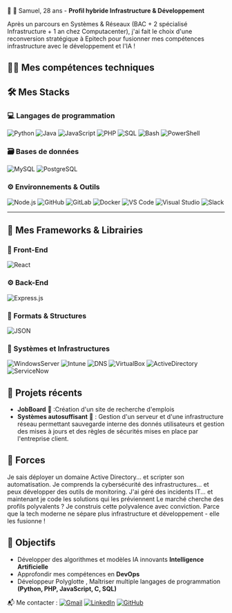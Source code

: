 👋 👋 Samuel, 28 ans - **Profil hybride Infrastructure & Développement**

Après un parcours en Systèmes & Réseaux (BAC + 2 spécialisé Infrastructure + 1 an chez Computacenter),
j'ai fait le choix d'une reconversion stratégique à Epitech pour fusionner mes compétences infrastructure avec le développement et l'IA !

## 🧑‍💻 Mes compétences techniques

## 🛠️ **Mes Stacks**

### 💻 Langages de programmation

![Python](https://img.shields.io/badge/Python-3776AB?logo=python&logoColor=white)
![Java](https://img.shields.io/badge/Java-007396?logo=java&logoColor=white)
![JavaScript](https://img.shields.io/badge/JavaScript-F7DF1E?logo=javascript&logoColor=black)
![PHP](https://img.shields.io/badge/PHP-777BB4?logo=php&logoColor=white)
![SQL](https://img.shields.io/badge/SQL-336791?logo=postgresql&logoColor=white)
![Bash](https://img.shields.io/badge/Bash-4EAA25?logo=gnubash&logoColor=white)
![PowerShell](https://img.shields.io/badge/PowerShell-5391FE?logo=powershell&logoColor=white)

### 🗃️ Bases de données

![MySQL](https://img.shields.io/badge/MySQL-4479A1?logo=mysql&logoColor=white)
![PostgreSQL](https://img.shields.io/badge/PostgreSQL-4169E1?logo=postgresql&logoColor=white)

### ⚙️ Environnements & Outils

![Node.js](https://img.shields.io/badge/Node.js-339933?logo=node.js&logoColor=white)
![GitHub](https://img.shields.io/badge/GitHub-181717?logo=github&logoColor=white)
![GitLab](https://img.shields.io/badge/GitLab-FC6D26?logo=gitlab&logoColor=white)
![Docker](https://img.shields.io/badge/Docker-2496ED?logo=docker&logoColor=white)
![VS Code](https://img.shields.io/badge/VS%20Code-0078D4?logo=visualstudiocode&logoColor=white)
![Visual Studio](https://img.shields.io/badge/Visual%20Studio-5C2D91?logo=visualstudio&logoColor=white)
![Slack](https://img.shields.io/badge/Slack-4A154B?logo=slack&logoColor=white)

---

## 🧩 **Mes Frameworks & Librairies**

### 🎨 Front-End

![React](https://img.shields.io/badge/React-20232A?logo=react&logoColor=61DAFB)

### ⚙️ Back-End

![Express.js](https://img.shields.io/badge/Express.js-000000?logo=express&logoColor=white)

### 🧱 Formats & Structures

![JSON](https://img.shields.io/badge/JSON-000000?logo=json&logoColor=white)

### 🔐 Systèmes et Infrastructures

![WindowsServer](https://img.shields.io/badge/Windows_Server-8A2BE2)
![Intune](https://img.shields.io/badge/Intune-pink)
![DNS](https://img.shields.io/badge/DNS-navy)
![VirtualBox](https://img.shields.io/badge/VirtualBox-green)
![ActiveDirectory](https://img.shields.io/badge/Active_Directory-orange)
![ServiceNow](https://img.shields.io/badge/Service%20Now-grey)

## 🚀 Projets récents

- **JobBoard** 📰 :Création d'un site de recherche d'emplois
- **Systèmes autosuffisant** 🏡 : Gestion d'un serveur et d'une infrastructure réseau permettant sauvegarde interne des donnés utilisateurs et gestion des mises à jours et des règles de sécurités mises en place par l'entreprise client.

## 💪 Forces

Je sais déployer un domaine Active Directory... et scripter son automatisation.
Je comprends la cybersécurité des infrastructures... et peux développer des outils de monitoring.
J'ai géré des incidents IT... et maintenant je code les solutions qui les préviennent
Le marché cherche des profils polyvalents ? Je construis cette polyvalence avec conviction.
Parce que la tech moderne ne sépare plus infrastructure et développement - elle les fusionne !

## 🎯 Objectifs

- Développer des algorithmes et modèles IA innovants **Intelligence Artificielle**
- Approfondir mes compétences en **DevOps**
- Développeur Polyglotte , Maîtriser multiple langages de programmation **(Python, PHP, JavaScript, C, SQL)**

📬 Me contacter :
[![Gmail](https://img.shields.io/badge/-Gmail-D14836?logo=gmail&logoColor=white)](mailto:samuel.bap34@gmail.com)
[![LinkedIn](https://img.shields.io/badge/-LinkedIn-0A66C2?logo=linkedin&logoColor=white)](https://www.linkedin.com/in/samuel-baptista-232b76200/)
[![GitHub](https://img.shields.io/badge/GitHub-FF5722?logo=google-chrome&logoColor=white)](https://github.com/Samuel-Baptista)
